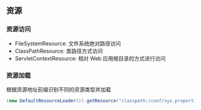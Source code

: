 ## 资源
### 资源访问
- FileSystemResource: 文件系统绝对路径访问
- ClassPathResource: 类路径方式访问
- ServletContextResource: 相对 Web 应用根目录的方式进行访问

### 资源加载
根据资源地址前缀识别不同的资源类型并加载
```java
(new DefaultResourceLoader()).getResource("classpath:/conf/sys.properties").getInputStream();
```
